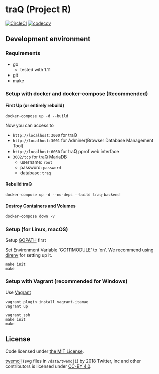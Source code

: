 # traQ (Project R)

[![CircleCI](https://circleci.com/gh/traPtitech/traQ.svg?style=shield)](https://circleci.com/gh/traPtitech/traQ)
[![codecov](https://codecov.io/gh/traPtitech/traQ/branch/master/graph/badge.svg)](https://codecov.io/gh/traPtitech/traQ)

## Development environment

### Requirements

- go
	- tested with 1.11
- git
- make

### Setup with docker and docker-compose (Recommended)

#### First Up (or entirely rebuild)
`docker-compose up -d --build`

Now you can access to
+ `http://localhost:3000` for traQ
+ `http://localhost:3001` for Adminer(Browser Database Management Tool)
+ `http://localhost:6060` for traQ pprof web interface
+ `3002/tcp` for traQ MariaDB
    + username: `root`
    + password: `password`
    + database: `traq`

#### Rebuild traQ
`docker-compose up -d --no-deps --build traq-backend`

#### Destroy Containers and Volumes
`docker-compose down -v`

### Setup (for Linux, macOS)

Setup [GOPATH](https://github.com/golang/go/wiki/GOPATH) first

Set Environment Variable 'GO111MODULE' to 'on'.
We recommend using [direnv](https://github.com/direnv/direnv) for setting up it.

```
make init
make
```

### Setup with Vagrant (recommended for Windows)

Use [Vagrant](https://www.vagrantup.com/downloads.html)

```
vagrant plugin install vagrant-itamae
vagrant up
```

```
vagrant ssh
make init
make
```

## License
Code licensed under [the MIT License](https://github.com/traPtitech/traQ/blob/master/LICENSE).

[twemoji](https://twemoji.twitter.com) (svg files in `/data/twemoji`) by 2018 Twitter, Inc and other contributors is licensed under [CC-BY 4.0](https://creativecommons.org/licenses/by/4.0/). 
